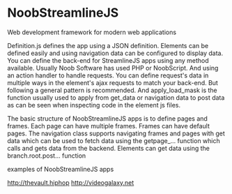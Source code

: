 # NoobStreamlineJS
Web development framework for modern web applications

Definition.js defines the app using a JSON definition. Elements can be defined easily and using navigation data can be configured to display data. You can define the back-end for StreamlineJS apps using any method available. Usually Noob Software has used PHP or NoobScript. And using an action handler to handle requests. You can define request's data in multiple ways in the element's ajax requests to match your back-end. But following a general pattern is recommended. And apply_load_mask is the function usually used to apply from get_data or navigation data to post data as can be seen when inspecting code in the element js files.

The basic structure of NoobStreamlineJS apps is to define pages and frames. Each page can have multiple frames. Frames can have default pages. The navigation class supports navigating frames and pages with get data which can be used to fetch data using the getpage_... function which calls and gets data from the backend. Elements can get data using the branch.root.post... function

examples of NoobStreamlineJS apps

http://thevault.hiphop
http://videogalaxy.net
